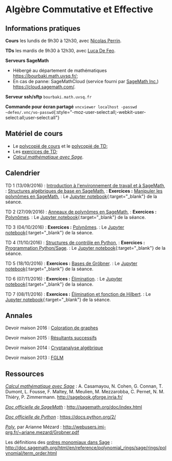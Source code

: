 ---
---

# Algèbre Commutative et Effective

## Informations pratiques

**Cours** les lundis de 9h30 à 12h30, avec [Nicolas Perrin](http://lmv.math.cnrs.fr/annuaire/nicolas-perrin/).

**TDs** les mardis de 9h30 à 12h30, avec [Luca De Feo](http://defeo.lu/).

**Serveurs SageMath**

- Hébergé au département de mathématiques <https://bourbaki.math.uvsq.fr/>;
- En cas de panne: SageMathCloud (service fourni par
  [SageMath Inc.](http://sagemath.com/))
  <https://cloud.sagemath.com/>.

**Serveur ssh/sftp** `bourbaki.math.uvsq.fr`

**Commande pour écran partagé** `vncviewer localhost -passwd ~defeo/.vnc/vo-passwd`{:style="-moz-user-select:all;-webkit-user-select:all;user-select:all"}


## Matériel de cours

- Le [polycopié de cours](poly) et le [polycopié de TD](polytd);
- Les [exercices de TD](exercises);
- [*Calcul mathématique avec Sage*](http://sagebook.gforge.inria.fr/).


## Calendrier

TD 1 (13/09/2016)
: [Introduction à l'environnement de travail et à SageMath](polytd#introduction--lenvironnemnt-de-travail-et--sagemath),
: [Structures algébriques de base en SageMath](polytd#anneaux-corps-polynmes-expressions),
: **Exercices :** [Manipuler les polynômes en SageMath](exercises#polynmes--une-variable),
: Le [Jupyter notebook](http://nbviewer.jupyter.org/gist/defeo/4adb727f7608dfd2c75eb7699d670fb7){:target="_blank"} de la séance.

TD 2 (27/09/2016)
: [Anneaux de polynômes en SageMath](polytd#polynmes),
: **Exercices :** [Polynômes](exercises#polynmes--une-variable).
: Le [Jupyter notebook](http://nbviewer.jupyter.org/gist/defeo/d0cab064cbc539ab96a3130a3832ac66){:target="_blank"} de la séance.

TD 3 (04/10/2016)
: **Exercices :** [Polynômes](exercises#polynmes--plusieurs-variables).
: Le [Jupyter notebook](http://nbviewer.jupyter.org/gist/defeo/1986c494e878b2d93b4534bbca2f9642){:target="_blank"} de la séance.

TD 4 (11/10/2016)
: [Structures de contrôle en Python](polytd#syntaxe-pythonsage),
: **Exercices :** [Programmation Python/Sage](exercises#programmation-pythonsage).
: Le [Jupyter notebook](http://nbviewer.jupyter.org/gist/defeo/a79b7f7e31c1973bfcff1d95aab84269){:target="_blank"} de la séance.

TD 5 (18/10/2016)
: **Exercices :** [Bases de Gröbner](exercises#calcul-de-bases-de-grbner).
: Le [Jupyter notebook](http://nbviewer.jupyter.org/gist/defeo/89b80a1903a3f0ef95b1a239ab30c62f){:target="_blank"} de la séance.

TD 6 (07/11/2016)
: **Exercices :** [Élimination](exercises#rsultants-et-limination).
: Le [Jupyter notebook](http://nbviewer.jupyter.org/gist/defeo/ac4a2fd4594f119fbba24986b46808d6){:target="_blank"} de la séance.

TD 7 (08/11/2016)
: **Exercices :** [Élimination et fonction de Hilbert](exercises#rappel-sur-les-idaux).
: Le [Jupyter notebook](http://nbviewer.jupyter.org/gist/defeo/134e8b3769fa273121c0407b094d5361){:target="_blank"} de la séance.

## Annales

Devoir maison 2016
: [Coloration de graphes](misc/dm2016)

Devoir maison 2015
: [Résultants successifs](misc/dm2015)

Devoir maison 2014
: [Cryptanalyse algébrique](misc/dm2014)

Devoir maison 2013
: [FGLM](misc/dm2013)

## Ressources

[*Calcul mathématique avec Sage*](http://sagebook.gforge.inria.fr/)
: A. Casamayou, N. Cohen, G. Connan, T. Dumont, L. Fousse, F. Maltey,
M. Meulien, M. Mezzarobba, C. Pernet, N. M. Thiéry,
P. Zimmermann. <http://sagebook.gforge.inria.fr/>

[*Doc officielle de SageMath*](http://sagemath.org/doc/index.html)
: <http://sagemath.org/doc/index.html>

[*Doc officielle de Python*](https://docs.python.org/2/)
: <https://docs.python.org/2/>

[*Poly*](http://webusers.imj-prg.fr/~ariane.mezard/Grobner.pdf), par Arianne Mézard
: <http://webusers.imj-prg.fr/~ariane.mezard/Grobner.pdf>

Les définitions des [ordres monomiaux dans Sage](http://doc.sagemath.org/html/en/reference/polynomial_rings/sage/rings/polynomial/term_order.html)
: <http://doc.sagemath.org/html/en/reference/polynomial_rings/sage/rings/polynomial/term_order.html>
